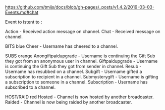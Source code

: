 https://github.com/tmijs/docs/blob/gh-pages/_posts/v1.4.2/2019-03-03-Events.md#chat

Event to istent to :

Action - Received action message on channel.
Chat - Received message on channel.

BITS blue
Cheer - Username has cheered to a channel.

SUBS orange
Anongiftpaidupgrade - Username is continuing the Gift Sub they got from an anonymous user in channel.
Giftpaidupgrade - Username is continuing the Gift Sub they got from sender in channel.
Resub - Username has resubbed on a channel.
Subgift - Username gifted a subscription to recipient in a channel.
Submysterygift - Username is gifting a subscription to someone in a channel.
Subscription - Username has subscribed to a channel.

HOST/RAID red
Hosted - Channel is now hosted by another broadcaster.
Raided - Channel is now being raided by another broadcaster.


